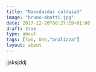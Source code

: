 ```yaml
---
title: "Nassdasdas caldaia3"
image: "bruno-abatti.jpg"
date: 2017-12-20T00:27:19+01:00
draft: true
type: about
tags: [Two, One,"analizza"]
layout: about
---
```


jjsksjddj
